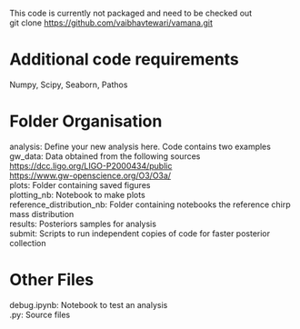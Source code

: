 This code is currently not packaged and need to be checked out <br />
git clone https://github.com/vaibhavtewari/vamana.git

Additional code requirements
============================
Numpy, Scipy, Seaborn, Pathos

Folder Organisation
============================
analysis: Define your new analysis here. Code contains two examples <br />
gw_data: Data obtained from the following sources <br />
https://dcc.ligo.org/LIGO-P2000434/public <br />
https://www.gw-openscience.org/O3/O3a/ <br />
plots: Folder containing saved figures <br />
plotting_nb: Notebook to make plots <br />
reference_distribution_nb: Folder containing notebooks the reference chirp mass distribution <br />
results: Posteriors samples for analysis <br />
submit: Scripts to run independent copies of code for faster posterior collection 

Other Files
=============================
debug.ipynb: Notebook to test an analysis <br />
.py: Source files
